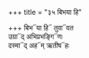 +++
title = "३५ बिभया हि"

+++
बिभ᳓या हि᳓ तुवा᳓वत  
उग्रा᳓द् अभिप्रभङ्गि᳓णः  
दस्मा᳓द् अह᳓म् ऋतीष᳓हः